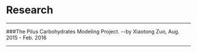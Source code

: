 # Research

---
###The Pilus Carbohydrates Modeling Project. 
--by Xiaotong Zuo, Aug. 2015 - Feb. 2016

---
